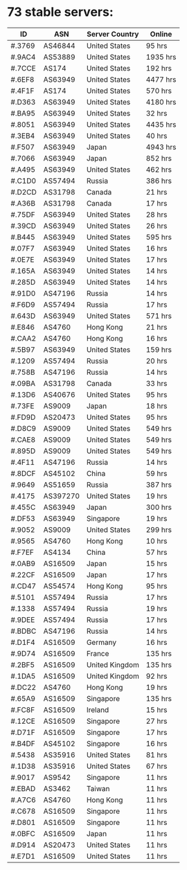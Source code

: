 # 73 stable servers:

| ID | ASN | Server Country | Online |
| ------ | ------ | ------ | ------ |
| #.3769 | AS46844 | United States | 95 hrs |
| #.9AC4 | AS53889 | United States | 1935 hrs |
| #.7CCE | AS174 | United States | 192 hrs |
| #.6EF8 | AS63949 | United States | 4477 hrs |
| #.4F1F | AS174 | United States | 570 hrs |
| #.D363 | AS63949 | United States | 4180 hrs |
| #.BA95 | AS63949 | United States | 32 hrs |
| #.8051 | AS63949 | United States | 4435 hrs |
| #.3EB4 | AS63949 | United States | 40 hrs |
| #.F507 | AS63949 | Japan | 4943 hrs |
| #.7066 | AS63949 | Japan | 852 hrs |
| #.A495 | AS63949 | United States | 462 hrs |
| #.C1D0 | AS57494 | Russia | 386 hrs |
| #.D2CD | AS31798 | Canada | 21 hrs |
| #.A36B | AS31798 | Canada | 17 hrs |
| #.75DF | AS63949 | United States | 28 hrs |
| #.39CD | AS63949 | United States | 26 hrs |
| #.B445 | AS63949 | United States | 595 hrs |
| #.07F7 | AS63949 | United States | 16 hrs |
| #.0E7E | AS63949 | United States | 17 hrs |
| #.165A | AS63949 | United States | 14 hrs |
| #.285D | AS63949 | United States | 14 hrs |
| #.91D0 | AS47196 | Russia | 14 hrs |
| #.F6D9 | AS57494 | Russia | 17 hrs |
| #.643D | AS63949 | United States | 571 hrs |
| #.E846 | AS4760 | Hong Kong | 21 hrs |
| #.CAA2 | AS4760 | Hong Kong | 16 hrs |
| #.5B97 | AS63949 | United States | 159 hrs |
| #.1209 | AS57494 | Russia | 20 hrs |
| #.758B | AS47196 | Russia | 14 hrs |
| #.09BA | AS31798 | Canada | 33 hrs |
| #.13D6 | AS40676 | United States | 95 hrs |
| #.73FE | AS9009 | Japan | 18 hrs |
| #.FD9D | AS20473 | United States | 95 hrs |
| #.D8C9 | AS9009 | United States | 549 hrs |
| #.CAE8 | AS9009 | United States | 549 hrs |
| #.895D | AS9009 | United States | 549 hrs |
| #.4F11 | AS47196 | Russia | 14 hrs |
| #.8DCF | AS45102 | China | 59 hrs |
| #.9649 | AS51659 | Russia | 387 hrs |
| #.4175 | AS397270 | United States | 19 hrs |
| #.455C | AS63949 | Japan | 300 hrs |
| #.DF53 | AS63949 | Singapore | 19 hrs |
| #.9052 | AS9009 | United States | 299 hrs |
| #.9565 | AS4760 | Hong Kong | 10 hrs |
| #.F7EF | AS4134 | China | 57 hrs |
| #.0AB9 | AS16509 | Japan | 15 hrs |
| #.22CF | AS16509 | Japan | 17 hrs |
| #.CD47 | AS54574 | Hong Kong | 95 hrs |
| #.5101 | AS57494 | Russia | 17 hrs |
| #.1338 | AS57494 | Russia | 19 hrs |
| #.9DEE | AS57494 | Russia | 17 hrs |
| #.BDBC | AS47196 | Russia | 14 hrs |
| #.D1F4 | AS16509 | Germany | 16 hrs |
| #.9D74 | AS16509 | France | 135 hrs |
| #.2BF5 | AS16509 | United Kingdom | 135 hrs |
| #.1DA5 | AS16509 | United Kingdom | 92 hrs |
| #.DC22 | AS4760 | Hong Kong | 19 hrs |
| #.65A9 | AS16509 | Singapore | 135 hrs |
| #.FC8F | AS16509 | Ireland | 15 hrs |
| #.12CE | AS16509 | Singapore | 27 hrs |
| #.D71F | AS16509 | Singapore | 17 hrs |
| #.B4DF | AS45102 | Singapore | 16 hrs |
| #.5438 | AS35916 | United States | 81 hrs |
| #.1D38 | AS35916 | United States | 67 hrs |
| #.9017 | AS9542 | Singapore | 11 hrs |
| #.EBAD | AS3462 | Taiwan | 11 hrs |
| #.A7C6 | AS4760 | Hong Kong | 11 hrs |
| #.C678 | AS16509 | Singapore | 11 hrs |
| #.D801 | AS16509 | Singapore | 11 hrs |
| #.0BFC | AS16509 | Japan | 11 hrs |
| #.D914 | AS20473 | United States | 11 hrs |
| #.E7D1 | AS16509 | United States | 11 hrs |


